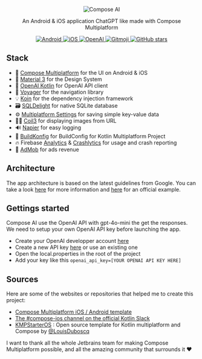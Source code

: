 <p align="center">
  <img src="https://github.com/EBfVince/ComposeAI/assets/24540801/02e51744-c826-4d7b-af2e-b509fb8af3f5" alt="Compose AI" />
</p>

<p align="center">An Android & iOS application ChatGPT like made with Compose Multiplatform</p>
  
<p align="center">
  
  <a href="https://www.jetbrains.com/fr-fr/lp/compose-multiplatform/">
    <img src="https://img.shields.io/badge/-android-brightgreen" alt="Android">
  </a>
  
  <a href="https://www.jetbrains.com/fr-fr/lp/compose-multiplatform/">
    <img src="https://img.shields.io/badge/-iOS-lightgrey" alt="iOS">
  </a>
  
  <a href="https://openai.com/">
    <img src="https://img.shields.io/badge/AI-OpenAI-blueviolet" alt="OpenAI">
  </a>
  
  <a href="https://gitmoji.dev">
    <img src="https://img.shields.io/badge/gitmoji-%20😜%20😍-FFDD67.svg" alt="Gitmoji">
  </a>
    
  <a href="https://github.com/EBfVince/ComposeAI/stargazers">
    <img alt="GitHub stars" src="https://img.shields.io/github/stars/EBfVince/ComposeAI">
  </a>
  
</p>

## Stack

- 💄 [Compose Multiplatform](https://github.com/JetBrains/compose-multiplatform) for the UI on Android & iOS
- 🎨 [Material 3](https://material.io/) for the Design System
- 🧠 [OpenAI Kotlin](https://github.com/aallam/openai-kotlin) for OpenAI API client
- 🧭 [Voyager](https://github.com/adrielcafe/voyager) for the navigation library
- 💡 [Koin](https://insert-koin.io/) for the dependency injection framework
- 🗃️ [SQLDelight](https://github.com/cashapp/sqldelight) for native SQLite database
- ⚙️ [Multiplatform Settings](https://github.com/russhwolf/multiplatform-settings) for saving simple key-value data
- 🧑‍🎨 [Coil3](https://coil-kt.github.io/coil/upgrading_to_coil3/) for displaying images from URL
- 🔊 [Napier](https://github.com/AAkira/Napier) for easy logging
- 🔨 [BuildKonfig](https://github.com/yshrsmz/BuildKonfig) for BuildConfig for Kotlin Multiplatform Project
- 🔥 Firebase [Analytics](https://firebase.google.com/docs/analytics) & [Crashlytics](https://firebase.google.com/docs/crashlytics) for usage and crash reporting
- 💸 [AdMob](http://admob.google.com/) for ads revenue

## Architecture

The app architecture is based on the latest guidelines from Google. You can take a look [here](https://developer.android.com/topic/architecture?hl=fr) for more information and [here](https://github.com/android/nowinandroid) for an official example.

## Gettings started

Compose AI use the OpenAI API with gpt-4o-mini the get the responses. We need to setup your own OpenAI API key before launching the app.

- Create your OpenAI developper account [here](https://platform.openai.com/)
- Create a new API key [here](https://platform.openai.com/account/api-keys) or use an existing one
- Open the local.properties in the root of the project
- Add your key like this `openai_api_key=[YOUR OPENAI API KEY HERE]`

## Sources

Here are some of the websites or repositories that helped me to create this project:

- [Compose Multiplatform iOS / Android template](https://github.com/JetBrains/compose-multiplatform-ios-android-template)
- [The #compose-ios channel on the official Kotlin Slack](https://kotlinlang.slack.com/archives/C0346LWVBJ4/p1678888063176359)
- [KMPStarterOS](https://github.com/AppKickstarter/KMPStarterOS) : Open source template for Kotlin multiplatform and Compose by [@LouisDuboscq](https://github.com/LouisDuboscq)

I want to thank all the whole Jetbrains team for making Compose Multiplatform possible, and all the amazing community that surrounds it ❤️
